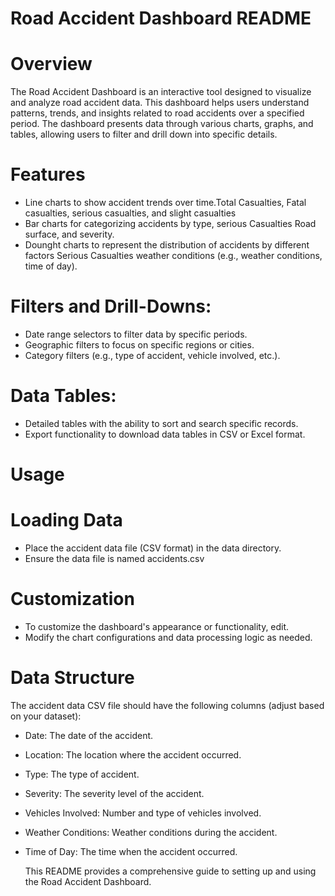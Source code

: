 # Road Accident Dashboard README
# Overview
The Road Accident Dashboard is an interactive tool designed to visualize and analyze road accident data. 
This dashboard helps users understand patterns, trends, and insights related to road accidents over a specified period. 
The dashboard presents data through various charts, graphs, and tables, allowing users to filter and drill down into specific details.
# Features

* Line charts to show accident trends over time.Total Casualties, Fatal casualties, serious casualties, and slight casualties
* Bar charts for categorizing accidents by type, serious Casualties Road surface, and severity.
* Dounght charts to represent the distribution of accidents by different factors Serious Casualties weather conditions (e.g., weather conditions, time of day).
# Filters and Drill-Downs:

* Date range selectors to filter data by specific periods.
* Geographic filters to focus on specific regions or cities.
* Category filters (e.g., type of accident, vehicle involved, etc.).
# Data Tables:
* Detailed tables with the ability to sort and search specific records.
* Export functionality to download data tables in CSV or Excel format.
# Usage
# Loading Data
* Place the accident data file (CSV format) in the data directory.
* Ensure the data file is named accidents.csv
# Customization
* To customize the dashboard's appearance or functionality, edit.
* Modify the chart configurations and data processing logic as needed.

# Data Structure
The accident data CSV file should have the following columns (adjust based on your dataset):

* Date: The date of the accident.
* Location: The location where the accident occurred.
* Type: The type of accident.
* Severity: The severity level of the accident.
* Vehicles Involved: Number and type of vehicles involved.
* Weather Conditions: Weather conditions during the accident.
* Time of Day: The time when the accident occurred.

  This README provides a comprehensive guide to setting up and using the Road Accident Dashboard. 
